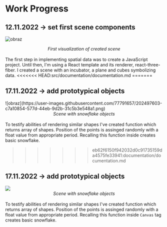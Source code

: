 <h1>Work Progress</h1>
<h2>12.11.2022 -> set first scene components</h2>

![obraz](https://user-images.githubusercontent.com/77791657/201495097-ef22b6e6-b6e9-417d-bfa4-3f5d3b5323d9.png)
<div align="center"><em>First visualization of created scene</em></div>
<br>
The first step in implementing spatial data was to create a JavaScript project. Until then, I'm using a React template and its renderer, react-three-fiber. I created a scene with an incubator, a plane and cubes symbolizing data.
<<<<<<< HEAD:src/documentation/documentation.md
=======

<h2>17.11.2022 -> add prototypical objects </h2>
![obraz](https://user-images.githubusercontent.com/77791657/202497603-c7a10854-577d-44eb-9d2b-31c5b3e548a1.png)
<div align="center"><em>Scene with snowflake objects</em></div>
<br>
To testify abilities of rendering similar shapes I've created function which returns array of shapes. Position of the points is assinged randomly with a float value from appropriate period. Recalling this function inside <Canvas></Canvas> creates basic snowflake.


>>>>>>> eb62f6150f942032d0c91735159da4575fe33941:documentation/documentation.md

<h2>17.11.2022 -> add prototypical objects </h2>
<image src="images\screen1.jpg"/>
<div align="center"><em>Scene with snowflake objects</em></div>
<br>
To testify abilities of rendering similar shapes I've created function which returns array of shapes. Position of the points is assinged randomly with a float value from appropriate period. Recalling this function inside <code>Canvas</code> tag creates basic snowflake.
<br>
